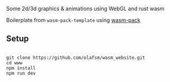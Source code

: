 Some 2d/3d graphics & animations using WebGL and rust wasm

Boilerplate from <code>wasm-pack-template</code> using <a href="https://github.com/rustwasm/wasm-pack">wasm-pack</a>

## Setup
<code>
git clone https://github.com/olafsm/wasm_website.git
cd www
npm install
npm run dev
</code>